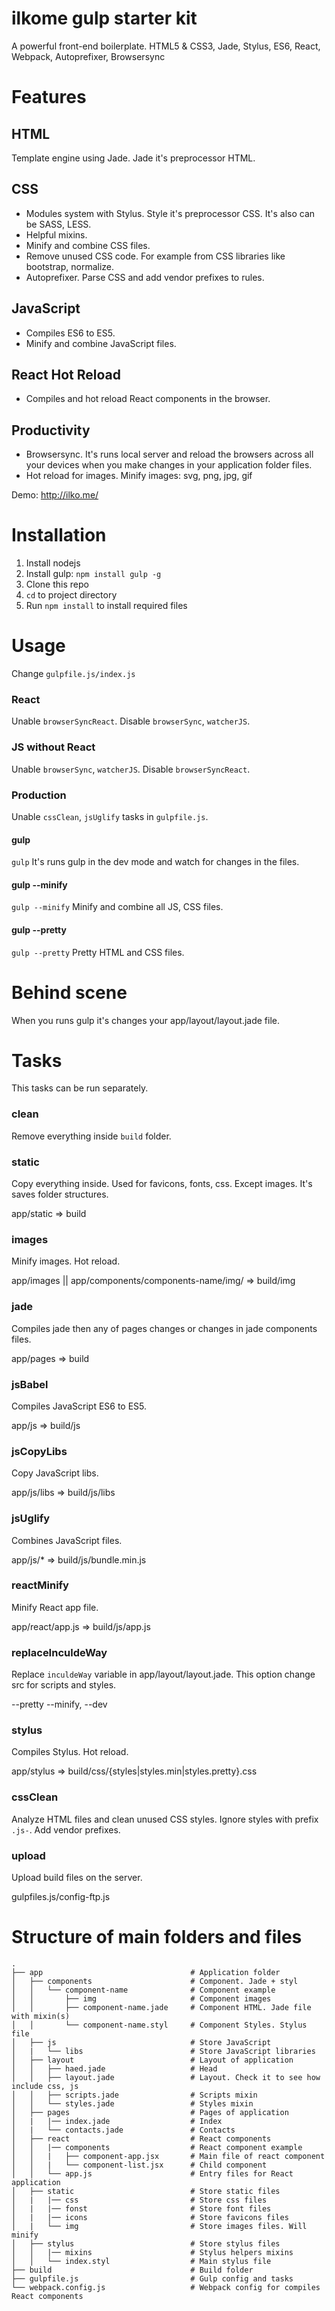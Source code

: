# ilkome gulp starter kit
A powerful front-end boilerplate. HTML5 & CSS3, Jade, Stylus, ES6, React, Webpack, Autoprefixer, Browsersync


# Features
## HTML
Template engine using Jade. Jade it's preprocessor HTML.

## CSS
- Modules system with Stylus. Style it's preprocessor CSS. It's also can be SASS, LESS.
- Helpful mixins.
- Minify and combine CSS files.
- Remove unused CSS code. For example from CSS libraries like bootstrap, normalize.
- Autoprefixer. Parse CSS and add vendor prefixes to rules.

## JavaScript
- Compiles ES6 to ES5.
- Minify and combine JavaScript files.

## React Hot Reload
- Compiles and hot reload React components in the browser.

## Productivity
- Browsersync. It's runs local server and reload the browsers across all your devices when you make changes in your application folder files.
- Hot reload for images. Minify images: svg, png, jpg, gif

Demo: http://ilko.me/



# Installation

1. Install nodejs
5. Install gulp: `npm install gulp -g`
2. Clone this repo
3. `cd` to project directory
4. Run `npm install` to install required files


# Usage
Change `gulpfile.js/index.js`

### React
Unable `browserSyncReact`. Disable `browserSync`, `watcherJS`.

### JS without React
Unable `browserSync`, `watcherJS`. Disable `browserSyncReact`.

### Production
Unable `cssClean`, `jsUglify` tasks in `gulpfile.js`.


#### gulp
`gulp` It's runs gulp in the dev mode and watch for changes in the files.


#### gulp --minify
`gulp --minify` Minify and combine all JS, CSS files.


#### gulp --pretty
`gulp --pretty` Pretty HTML and CSS files.


# Behind scene
When you runs gulp it's changes your app/layout/layout.jade file.

# Tasks
This tasks can be run separately.

### clean
Remove everything inside `build` folder.

### static
Copy everything inside. Used for favicons, fonts, css. Except images. It's saves folder structures.

app/static => build

### images
Minify images. Hot reload.

app/images || app/components/components-name/img/ => build/img

### jade
Compiles jade then any of pages changes or changes in jade components files.

app/pages => build

### jsBabel
Compiles JavaScript ES6 to ES5.

app/js => build/js


### jsCopyLibs
Copy JavaScript libs.

app/js/libs => build/js/libs


### jsUglify

Combines JavaScript files.

app/js/* => build/js/bundle.min.js


### reactMinify
Minify React app file.

app/react/app.js => build/js/app.js

### replaceInculdeWay
Replace `inculdeWay` variable in app/layout/layout.jade. This option change src for scripts and styles.

--pretty --minify, --dev


### stylus
Compiles Stylus. Hot reload.

app/stylus => build/css/{styles|styles.min|styles.pretty}.css


### cssClean
Analyze HTML files and clean unused CSS styles. Ignore styles with prefix `.js-`. Add vendor prefixes.


### upload
Upload build files on the server.

gulpfiles.js/config-ftp.js


# Structure of main folders and files

    .
    ├── app                                 # Application folder
    │   ├── components                      # Component. Jade + styl
    │   │   └── component-name              # Component example
    │   │       ├── img                     # Component images
    │   │       ├── component-name.jade     # Component HTML. Jade file with mixin(s)
    │   │       └── component-name.styl     # Component Styles. Stylus file
    │   ├── js                              # Store JavaScript
    │   |   └── libs                        # Store JavaScript libraries
    │   ├── layout                          # Layout of application
    │   │   ├── haed.jade                   # Head
    │   │   ├── layout.jade                 # Layout. Check it to see how include css, js
    │   │   ├── scripts.jade                # Scripts mixin
    │   │   └── styles.jade                 # Styles mixin
    │   ├── pages                           # Pages of application
    │   |   |── index.jade                  # Index
    │   |   └── contacts.jade               # Contacts
    │   ├── react                           # React components
    │   │   |── components                  # React component example
    │   │   |   ├── component-app.jsx       # Main file of react component
    │   │   |   └── component-list.jsx      # Child component
    │   │   └── app.js                      # Entry files for React application
    │   ├── static                          # Store static files
    │   |   |── css                         # Store css files
    │   |   |── fonst                       # Store font files
    │   |   |── icons                       # Store favicons files
    │   |   └── img                         # Store images files. Will minify
    │   ├── stylus                          # Store stylus files
    │   │   |── mixins                      # Stylus helpers mixins
    │   │   └── index.styl                  # Main stylus file
    ├── build                               # Build folder
    ├── gulpfile.js                         # Gulp config and tasks
    └── webpack.config.js                   # Webpack config for compiles React components
